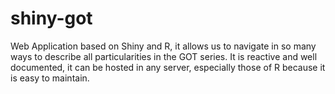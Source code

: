 # shiny-got
Web Application based on Shiny and R, it allows us to navigate in so many ways to describe all particularities in the GOT series. It is reactive and well documented, it can be hosted in any server, especially those of R because it is easy to maintain.

